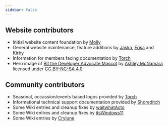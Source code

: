 ```yaml
---
sidebar: false
---
```


## Website contributors
* Initial website content foundation by [Molly](https://github.com/mollymilllions)
* General website maintenance, feature additions by [Jaska](https://github.com/Jasius), [Erisa](https://github.com/Erisa) and [Kirby](https://github.com/dAKirby309)
* Information for members facing documentation by [Torch](https://github.com/TorchGM)
* Hero image of [Bit the Developer Advocate Mascot](https://github.com/ashleymcnamara/Developer-Advocate-Bit) by [Ashley McNamara](https://www.ashley.dev/) licensed under [CC BY-NC-SA 4.0](https://creativecommons.org/licenses/by-nc-sa/4.0/)

## Community contributors
* Seasonal, occassion/events based logos provided by [Torch](https://github.com/TorchGM)
* Informational technical support documentation provided by [Shoreditch](https://github.com/0xShoreditch)
* Some Wiki entries and cleanup fixes by [waitwhatActo](https://github.com/waitwhatActo)
* Some Wiki entires and cleanup fixes by [itsWindows11](https://github.com/itsWindows11)
* Some Wiki entries by [Crylune](https://github.com/Crylune)
